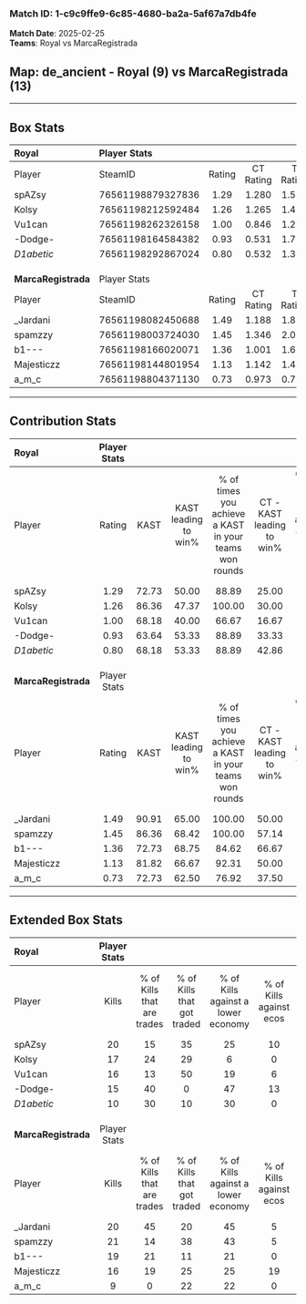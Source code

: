 ### Match ID: 1-c9c9ffe9-6c85-4680-ba2a-5af67a7db4fe  
**Match Date**: 2025-02-25  
**Teams**: Royal vs MarcaRegistrada  

## **Map**: de_ancient - Royal (9) vs MarcaRegistrada (13)  
---  

## Box Stats  

| **Royal**           | Player Stats      |        |           |          |       |       |       |         |        |      |     |
| :- | :- | :-: | :-: | :-: | :-: | :-: | :-: | :-: | :-: | :-: | :-: |
| Player              | SteamID           | Rating | CT Rating | T Rating | KAST  |  ADR  | Kills | Assists | Deaths | K/D  | HS% |
| spAZsy              | 76561198879327836 |  1.29  |   1.280   |  1.511   | 72.73 | 97.0  |  20   |    2    |   17   | 1.18 | 35  |
| Kolsy               | 76561198212592484 |  1.26  |   1.265   |  1.471   | 86.36 | 75.8  |  17   |    5    |   15   | 1.13 | 29  |
| Vu1can              | 76561198262326158 |  1.00  |   0.846   |  1.284   | 68.18 | 87.9  |  16   |    8    |   21   | 0.76 | 56  |
| -Dodge-             | 76561198164584382 |  0.93  |   0.531   |  1.719   | 63.64 | 74.0  |  15   |    4    |   18   | 0.83 | 53  |
| _D1abetic_          | 76561198292867024 |  0.80  |   0.532   |  1.336   | 68.18 | 59.2  |  10   |    5    |   15   | 0.67 | 70  |
|                     |                   |        |           |          |       |       |       |         |        |      |     |
|                     |                   |        |           |          |       |       |       |         |        |      |     |
|                     |                   |        |           |          |       |       |       |         |        |      |     |
| **MarcaRegistrada** | Player Stats      |        |           |          |       |       |       |         |        |      |     |
| Player              | SteamID           | Rating | CT Rating | T Rating | KAST  |  ADR  | Kills | Assists | Deaths | K/D  | HS% |
| _Jardani            | 76561198082450688 |  1.49  |   1.188   |  1.826   | 90.91 | 82.0  |  20   |    6    |   13   | 1.54 | 35  |
| spamzzy             | 76561198003724030 |  1.45  |   1.346   |  2.051   | 86.36 | 115.6 |  21   |    5    |   19   | 1.11 | 47  |
| b1---               | 76561198166020071 |  1.36  |   1.001   |  1.624   | 72.73 | 90.1  |  19   |    6    |   12   | 1.58 | 36  |
| Majesticzz          | 76561198144801954 |  1.13  |   1.142   |  1.442   | 81.82 | 79.6  |  16   |    6    |   18   | 0.89 | 37  |
| a_m_c               | 76561198804371130 |  0.73  |   0.973   |  0.704   | 72.73 | 54.3  |   9   |    4    |   17   | 0.53 | 33  |
---  

## Contribution Stats  

| **Royal**           | Player Stats |       |                      |                                                        |                           |                                                             |                          |                                                            |
| :- | :-: | :-: | :-: | :-: | :-: | :-: | :-: | :-: |
| Player              |    Rating    | KAST  | KAST leading to win% | % of times you achieve a KAST in your teams won rounds | CT - KAST leading to win% | CT - % of times you achieve a KAST in your teams won rounds | T - KAST leading to win% | T - % of times you achieve a KAST in your teams won rounds |
| spAZsy              |     1.29     | 72.73 |        50.00         |                         88.89                          |           25.00           |                            66.67                            |          75.00           |                           100.00                           |
| Kolsy               |     1.26     | 86.36 |        47.37         |                         100.00                         |           30.00           |                           100.00                            |          66.67           |                           100.00                           |
| Vu1can              |     1.00     | 68.18 |        40.00         |                         66.67                          |           16.67           |                            33.33                            |          55.56           |                           83.33                            |
| -Dodge-             |     0.93     | 63.64 |        53.33         |                         88.89                          |           33.33           |                            66.67                            |          66.67           |                           100.00                           |
| _D1abetic_          |     0.80     | 68.18 |        53.33         |                         88.89                          |           42.86           |                           100.00                            |          62.50           |                           83.33                            |
|                     |              |       |                      |                                                        |                           |                                                             |                          |                                                            |
|                     |              |       |                      |                                                        |                           |                                                             |                          |                                                            |
|                     |              |       |                      |                                                        |                           |                                                             |                          |                                                            |
| **MarcaRegistrada** | Player Stats |       |                      |                                                        |                           |                                                             |                          |                                                            |
| Player              |    Rating    | KAST  | KAST leading to win% | % of times you achieve a KAST in your teams won rounds | CT - KAST leading to win% | CT - % of times you achieve a KAST in your teams won rounds | T - KAST leading to win% | T - % of times you achieve a KAST in your teams won rounds |
| _Jardani            |     1.49     | 90.91 |        65.00         |                         100.00                         |           50.00           |                           100.00                            |          75.00           |                           100.00                           |
| spamzzy             |     1.45     | 86.36 |        68.42         |                         100.00                         |           57.14           |                           100.00                            |          75.00           |                           100.00                           |
| b1---               |     1.36     | 72.73 |        68.75         |                         84.62                          |           66.67           |                           100.00                            |          70.00           |                           77.78                            |
| Majesticzz          |     1.13     | 81.82 |        66.67         |                         92.31                          |           50.00           |                           100.00                            |          80.00           |                           88.89                            |
| a_m_c               |     0.73     | 72.73 |        62.50         |                         76.92                          |           37.50           |                            75.00                            |          87.50           |                           77.78                            |
---  

## Extended Box Stats  

| **Royal**           | Player Stats |                            |                            |                                    |                         |                              |                                 |        |                             |                                     |                          |                               |                            |
| :- | :-: | :-: | :-: | :-: | :-: | :-: | :-: | :-: | :-: | :-: | :-: | :-: | :-: |
| Player              |    Kills     | % of Kills that are trades | % of Kills that got traded | % of Kills against a lower economy | % of Kills against ecos | % of Kills that are flawless | % of Kills that are close duels | Deaths | % of Deaths that get traded | % of Deaths against a lower economy | % of Deaths against ecos | % of Deaths that are flawless | % of Deaths that are close |
| spAZsy              |      20      |             15             |             35             |                 25                 |           10            |              40              |                5                |   17   |             24              |                 12                  |            0             |              71               |             0              |
| Kolsy               |      17      |             24             |             29             |                 6                  |            0            |              65              |                6                |   15   |             27              |                 20                  |            7             |              60               |             0              |
| Vu1can              |      16      |             13             |             50             |                 19                 |            6            |              44              |               19                |   21   |             10              |                 14                  |            0             |              48               |             5              |
| -Dodge-             |      15      |             40             |             0              |                 47                 |           13            |              60              |                0                |   18   |             28              |                 17                  |            6             |              72               |             0              |
| _D1abetic_          |      10      |             30             |             10             |                 30                 |            0            |              70              |               10                |   15   |             33              |                  7                  |            0             |              67               |             7              |
|                     |              |                            |                            |                                    |                         |                              |                                 |        |                             |                                     |                          |                               |                            |
|                     |              |                            |                            |                                    |                         |                              |                                 |        |                             |                                     |                          |                               |                            |
|                     |              |                            |                            |                                    |                         |                              |                                 |        |                             |                                     |                          |                               |                            |
| **MarcaRegistrada** | Player Stats |                            |                            |                                    |                         |                              |                                 |        |                             |                                     |                          |                               |                            |
| Player              |    Kills     | % of Kills that are trades | % of Kills that got traded | % of Kills against a lower economy | % of Kills against ecos | % of Kills that are flawless | % of Kills that are close duels | Deaths | % of Deaths that get traded | % of Deaths against a lower economy | % of Deaths against ecos | % of Deaths that are flawless | % of Deaths that are close |
| _Jardani            |      20      |             45             |             20             |                 45                 |            5            |              60              |                0                |   13   |             15              |                 15                  |            0             |              31               |             8              |
| spamzzy             |      21      |             14             |             38             |                 43                 |            5            |              67              |                5                |   19   |             42              |                 32                  |            5             |              68               |             11             |
| b1---               |      19      |             21             |             11             |                 21                 |            0            |              58              |                5                |   12   |              0              |                 42                  |            8             |              67               |             0              |
| Majesticzz          |      16      |             19             |             25             |                 25                 |           19            |              56              |                0                |   18   |             39              |                 28                  |            0             |              50               |             11             |
| a_m_c               |      9       |             0              |             22             |                 22                 |            0            |              78              |                0                |   17   |             24              |                 29                  |            6             |              59               |             6              |
